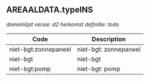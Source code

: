## AREAALDATA.typeINS

*domeinlijst versie: d2* *herkomst definitie: todo*

 |Code |Description	|
|	---	|	---	|
| niet-bgt:zonnepaneel | niet-bgt: zonnepaneel |
| niet-bgt | niet-bgt |
| niet-bgt:pomp | niet-bgt: pomp |
